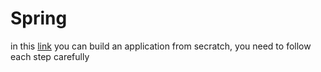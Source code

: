 # Spring 
in this [link](https://spring.io/guides/gs/serving-web-content/) you can build an  application from secratch, you need to follow each step carefully
